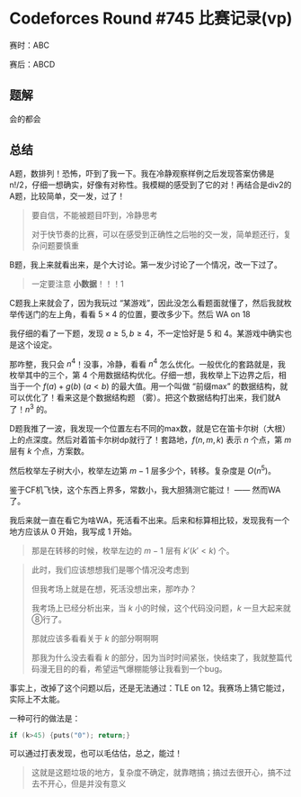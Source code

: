# Codeforces Round #745 比赛记录(vp)

赛时：ABC

赛后：ABCD

## 题解

会的都会

## 总结

A题，数排列！恐怖，吓到了我一下。我在冷静观察样例之后发现答案仿佛是n!/2，仔细一想确实，好像有对称性。我模糊的感受到了它的对！再结合是div2的A题，比较简单，交一发，过了！

> 要自信，不能被题目吓到，冷静思考
> 
> 对于快节奏的比赛，可以在感受到正确性之后啪的交一发，简单题还行，复杂问题要慎重

B题，我上来就看出来，是个大讨论。第一发少讨论了一个情况，改一下过了。

> 一定要注意 **小数据**！！！1

C题我上来就会了，因为我玩过 “某游戏”，因此没怎么看题面就懂了，然后我就枚举传送门的左上角，看看 $5\times 4$ 的位置，要改多少下。然后 WA on 18

我仔细的看了一下题，发现 $a\ge 5,b\ge 4$，不一定恰好是 $5$ 和 $4$。某游戏中确实也是这个设定。

那咋整，我只会 $n^4$！没事，冷静，看看 $n^4$ 怎么优化。一般优化的套路就是，我枚举其中的三个，第 $4$ 个用数据结构优化。仔细一想，我枚举上下边界之后，相当于一个 $f(a)+g(b)\ (a<b)$ 的最大值。用一个叫做 “前缀max” 的数据结构，就可以优化了！看来这是个数据结构题 （雾）。把这个数据结构打出来，我们就A了！$n^3$ 的。

D题我推了一波，我发现一个位置左右不同的max数，就是它在笛卡尔树（大根）上的点深度。然后对着笛卡尔树dp就行了！套路地，$f(n,m,k)$ 表示 $n$ 个点，第 $m$ 层有 $k$ 个点，方案数。

然后枚举左子树大小，枚举左边第 $m-1$ 层多少个，转移。复杂度是 $O(n^5)$。

鉴于CF机飞快，这个东西上界多，常数小，我大胆猜测它能过！ —— 然而WA了。

我后来就一直在看它为啥WA，死活看不出来。后来和标算相比较，发现我有一个地方应该从 $0$ 开始，我写成 $1$ 开始。

> 那是在转移的时候，枚举左边的 $m-1$ 层有 $k'(k'<k)$ 个。

> 此时，我们应该想想我们是哪个情况没考虑到
> 
> 但我考场上就是在想，死活没想出来，那咋办？
>
> 我考场上已经分析出来，当 $k$ 小的时候，这个代码没问题，$k$ 一旦大起来就⑧行了。
>
> 那就应该多看看关于 $k$ 的部分啊啊啊
>
> 那我为什么没去看看 $k$ 的部分，因为当时时间紧张，快结束了，我就整篇代码漫无目的的看，希望运气爆棚能够让我看到一个bug。

事实上，改掉了这个问题以后，还是无法通过：TLE on 12。我赛场上猜它能过，实际上不太能。

一种可行的做法是：

```cpp
if (k>45) {puts("0"); return;}
```

可以通过打表发现，也可以毛估估，总之，能过！

> 这就是这题垃圾的地方，复杂度不确定，就靠瞎搞；搞过去很开心，搞不过去不开心，但是并没有意义
